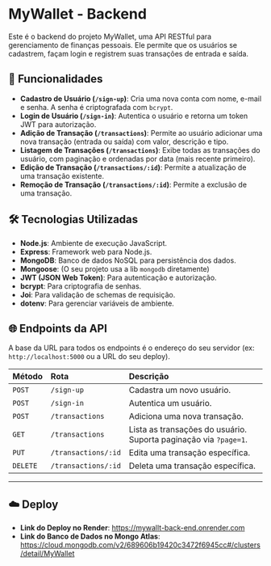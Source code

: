 # MyWallet - Backend

Este é o backend do projeto MyWallet, uma API RESTful para gerenciamento de finanças pessoais. Ele permite que os usuários se cadastrem, façam login e registrem suas transações de entrada e saída.

## 🚀 Funcionalidades

  - **Cadastro de Usuário (`/sign-up`)**: Cria uma nova conta com nome, e-mail e senha. A senha é criptografada com `bcrypt`.
  - **Login de Usuário (`/sign-in`)**: Autentica o usuário e retorna um token JWT para autorização.
  - **Adição de Transação (`/transactions`)**: Permite ao usuário adicionar uma nova transação (entrada ou saída) com valor, descrição e tipo.
  - **Listagem de Transações (`/transactions`)**: Exibe todas as transações do usuário, com paginação e ordenadas por data (mais recente primeiro).
  - **Edição de Transação (`/transactions/:id`)**: Permite a atualização de uma transação existente.
  - **Remoção de Transação (`/transactions/:id`)**: Permite a exclusão de uma transação.

## 🛠️ Tecnologias Utilizadas

  - **Node.js**: Ambiente de execução JavaScript.
  - **Express**: Framework web para Node.js.
  - **MongoDB**: Banco de dados NoSQL para persistência dos dados.
  - **Mongoose**: (O seu projeto usa a lib `mongodb` diretamente)
  - **JWT (JSON Web Token)**: Para autenticação e autorização.
  - **bcrypt**: Para criptografia de senhas.
  - **Joi**: Para validação de schemas de requisição.
  - **dotenv**: Para gerenciar variáveis de ambiente.

## 🌐 Endpoints da API

A base da URL para todos os endpoints é o endereço do seu servidor (ex: `http://localhost:5000` ou a URL do seu deploy).

| Método | Rota | Descrição |
| :--- | :--- | :--- |
| `POST` | `/sign-up` | Cadastra um novo usuário. |
| `POST` | `/sign-in` | Autentica um usuário. |
| `POST` | `/transactions` | Adiciona uma nova transação. |
| `GET` | `/transactions` | Lista as transações do usuário. Suporta paginação via `?page=1`. |
| `PUT` | `/transactions/:id` | Edita uma transação específica. |
| `DELETE` | `/transactions/:id` | Deleta uma transação específica. |

-----

## ☁️ Deploy

  - **Link do Deploy no Render**: https://mywallt-back-end.onrender.com 
  - **Link do Banco de Dados no Mongo Atlas**: https://cloud.mongodb.com/v2/689606b19420c3472f6945cc#/clusters/detail/MyWallet
